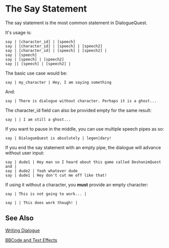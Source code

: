 # The Say Statement

The say statement is the most common statement in DialogueQuest.

It's usage is:

```
say | [character_id] | [speech]
say | [character_id] | [speech] | [speech2]
say | [character_id] | [speech] | [speech2] |
say | [speech] 
say | [speech] | [speech2]
say || [speech] | [speech2] |
```

The basic use case would be:

```
say | my_character | Hey, I am saying something
```

And:

```
say | There is dialogue without character. Perhaps it is a ghost...
```

The character_id field can also be provided empty for the same result:

```
say | | I am still a ghost...
```

If you want to pause in the middle, you can use multiple speech pipes as so:

```
say | DialogueQuest is absolutely | legen|dary!
```

If you end the say statement with an empty pipe, the dialogue will advance without user input:

```
say | dude1 | Hey man so I heard about this game called DeshanimQuest and |
say | dude2 | Yeah whatever dude
say | dude1 | Hey don't cut me off like that!
```

If using it without a character, you **must** provide an empty character:

```
say | This is not going to work... |
```

```
say | | This does work though! |
```

## See Also

[Writing Dialogue](#writing-dialogue---dqd)

[BBCode and Text Effects](#bbcode-and-text-effects)


